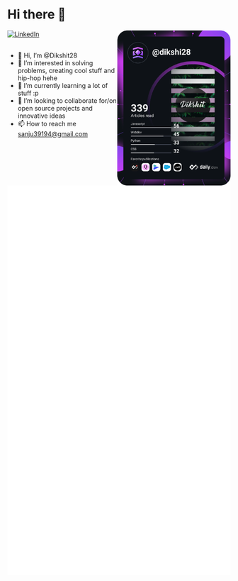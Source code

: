 # Hi there 👋

<div align="left">
  <a href="https://www.linkedin.com/in/dikshi28/">
    <img
      src="https://img.shields.io/static/v1?logo=linkedin&style=flat-square&color=0072b1&label=LinkedIn&message=%E2%98%86"
      alt="LinkedIn"
    />
  </a>

  <a href="https://api.daily.dev/get?r=dikshi28" target="_blank">
    <img
      width="256"
      align="right"
      src="https://raw.githubusercontent.com/Dikshit28/Dikshit28/devcard/devcard.svg"/>
  </a>
</div>

<br />

- 👋 Hi, I’m @Dikshit28
- 👀 I’m interested in solving problems, creating cool stuff and hip-hop hehe
- 🌱 I’m currently learning a lot of stuff :p
- 💞️ I’m looking to collaborate for/on open source projects and innovative ideas
- 📫 How to reach me sanju39194@gmail.com

![Metrics](https://raw.githubusercontent.com/omBratteng/omBratteng/github-metrics/github-metrics.svg)
<!---
Dikshit28/Dikshit28 is a ✨ special ✨ repository because its `README.md` (this file) appears on your GitHub profile.
You can click the Preview link to take a look at your changes.
--->
